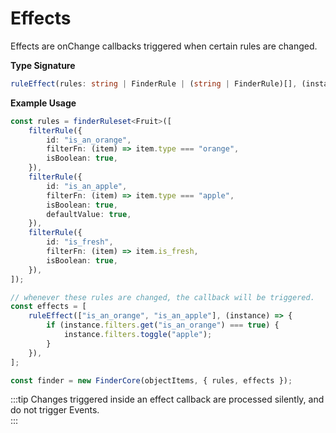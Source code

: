 # Effects

Effects are onChange callbacks triggered when certain rules are changed.

**Type Signature**

```ts
ruleEffect(rules: string | FinderRule | (string | FinderRule)[], (instance:FinderCore) => void),
```

**Example Usage**

```ts
const rules = finderRuleset<Fruit>([
    filterRule({
        id: "is_an_orange",
        filterFn: (item) => item.type === "orange",
        isBoolean: true,
    }),
    filterRule({
        id: "is_an_apple",
        filterFn: (item) => item.type === "apple",
        isBoolean: true,
        defaultValue: true,
    }),
    filterRule({
        id: "is_fresh",
        filterFn: (item) => item.is_fresh,
        isBoolean: true,
    }),
]);

// whenever these rules are changed, the callback will be triggered.
const effects = [
    ruleEffect(["is_an_orange", "is_an_apple"], (instance) => {
        if (instance.filters.get("is_an_orange") === true) {
            instance.filters.toggle("apple");
        }
    }),
];

const finder = new FinderCore(objectItems, { rules, effects });
```

:::tip
Changes triggered inside an effect callback are processed silently, and do not trigger Events.  
:::
